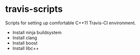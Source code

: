 travis-scripts
==============

Scripts for setting up comfortable C++11 Travis-CI environment.

* Install ninja buildsystem
* Install clang
* Install boost
* Install libc++
